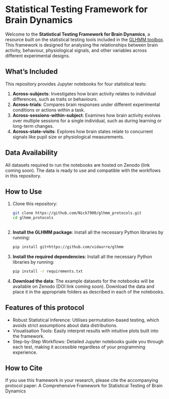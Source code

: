 # Statistical Testing Framework for Brain Dynamics

Welcome to the **Statistical Testing Framework for Brain Dynamics**, a resource built on the statistical testing tools included in the [GLHMM toolbox](https://github.com/vidaurre/glhmm). This framework is designed for analysing the relationships between brain activity, behaviour, physiological signals, and other variables across different experimental designs. 

## What’s Included
This repository provides Jupyter notebooks for four statistical tests:
1. **Across-subjects**: Investigates how brain activity relates to individual differences, such as traits or behaviours.
2. **Across-trials**: Compares brain responses under different experimental conditions or actions within a task.
3. **Across-sessions-within-subject**: Examines how brain activity evolves over multiple sessions for a single individual, such as during learning or long-term changes.
4. **Across-state-visits**: Explores how brain states relate to concurrent signals like pupil size or physiological measurements.

## Data Availability
All datasets required to run the notebooks are hosted on Zenodo (link coming soon). The data is ready to use and compatible with the workflows in this repository.

## How to Use
1. Clone this repository:
   ```bash
   git clone https://github.com/Nick7900/glhmm_protocols.git
   cd glhmm_protocols
  
2. **Install the GLHMM package**: 
Install all the necessary Python libraries by running:
   ```bash
   pip install git+https://github.com/vidaurre/glhmm

3. **Install the required dependencies**: 
Install all the necessary Python libraries by running:
   ```bash
   pip install -r requirements.txt

4. **Download the data**: 
The example datasets for the notebooks will be available on Zenodo (DOI link coming soon). Download the data and place it in the appropriate folders as described in each of the notebooks.

## Features of this protocol
* Robust Statistical Inference: Utilises permutation-based testing, which avoids strict assumptions about data distributions.
* Visualisation Tools: Easily interpret results with intuitive plots built into the framework.
* Step-by-Step Workflows: Detailed Jupyter notebooks guide you through each test, making it accessible regardless of your programming experience.

## How to Cite
If you use this framework in your research, please cite the accompanying protocol paper:
A Comprehensive Framework for Statistical Testing of Brain Dynamics
